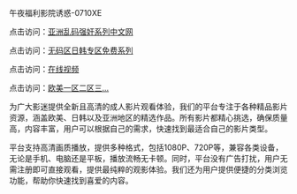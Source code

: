 午夜福利影院诱惑-0710XE

点击访问：<a href="https://heiliaoll4qsx.pages.dev">亚洲乱码强奸系列中文网</a>

点击访问：<a href="https://heiliaowzu4ur.pages.dev">无码区日韩专区免费系列</a>

点击访问：<a href="https://heiliaozj3tjd.pages.dev">在线视频</a>

点击访问：<a href="https://heiliaoe8ajia.pages.dev">欧美一区二区三...</a>

为广大影迷提供全新且高清的成人影片观看体验，我们的平台专注于各种精品影片资源，涵盖欧美、日韩以及亚洲地区的精选作品。所有影片都精心挑选，确保质量高，内容丰富，用户可以根据自己的需求，快速找到最适合自己的影片类型。

平台支持高清画质播放，提供多种格式，包括1080P、720P等，兼容各类设备，无论是手机、电脑还是平板，播放流畅无卡顿。同时，平台没有广告打扰，用户无需注册即可直接观看，提供最纯粹的观影体验。我们还为用户提供便捷的分类浏览功能，帮助你快速找到喜爱的内容。

<span style="display:none;">[Canonical link](https://github.com/ujm20250710/ujm16 )</span>
